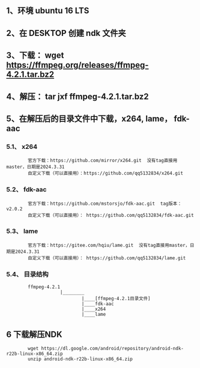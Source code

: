 
## 1、环境 ubuntu 16 LTS
## 2、在 DESKTOP 创建 ndk 文件夹
## 3、下载： wget https://ffmpeg.org/releases/ffmpeg-4.2.1.tar.bz2
## 4、解压： tar jxf ffmpeg-4.2.1.tar.bz2
## 5、在解压后的目录文件中下载，x264, lame， fdk-aac
### 5.1、 x264
```
        官方下载：https://github.com/mirror/x264.git  没有tag直接用master，日期是2024.3.31
        自定义下载（可以直接用）：https://github.com/qq5132834/x264.git
```
### 5.2、 fdk-aac
```
        官方下载：https://github.com/mstorsjo/fdk-aac.git  tag版本：v2.0.2
        自定义下载（可以直接用）： https://github.com/qq5132834/fdk-aac.git
```
### 5.3、 lame
```
        官方下载：https://gitee.com/hqiu/lame.git  没有tag直接用master，日期是2024.3.31
        自定义下载（可以直接用）： https://github.com/qq5132834/lame.git
```
### 5.4、 目录结构
```
        ffmpeg-4.2.1
                    |________
                            |____[ffmpeg-4.2.1目录文件]
                            |____fdk-aac
                            |____x264
                            |____lame
```
## 6 下载解压NDK
```
		wget https://dl.google.com/android/repository/android-ndk-r22b-linux-x86_64.zip
		unzip android-ndk-r22b-linux-x86_64.zip
```




